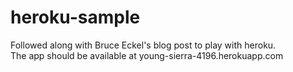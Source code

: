 heroku-sample
=============

Followed along with Bruce Eckel's blog post to play with heroku.  
The app should be available at young-sierra-4196.herokuapp.com
